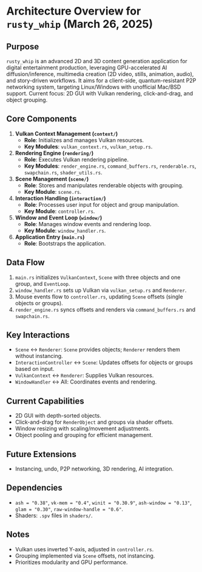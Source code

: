 # Architecture Overview for `rusty_whip` (March 26, 2025)

## Purpose
`rusty_whip` is an advanced 2D and 3D content generation application for digital entertainment production, leveraging GPU-accelerated AI diffusion/inference, multimedia creation (2D video, stills, animation, audio), and story-driven workflows. It aims for a client-side, quantum-resistant P2P networking system, targeting Linux/Windows with unofficial Mac/BSD support. Current focus: 2D GUI with Vulkan rendering, click-and-drag, and object grouping.

## Core Components
1. **Vulkan Context Management (`context/`)**
   - **Role**: Initializes and manages Vulkan resources.
   - **Key Modules**: `vulkan_context.rs`, `vulkan_setup.rs`.
2. **Rendering Engine (`rendering/`)**
   - **Role**: Executes Vulkan rendering pipeline.
   - **Key Modules**: `render_engine.rs`, `command_buffers.rs`, `renderable.rs`, `swapchain.rs`, `shader_utils.rs`.
3. **Scene Management (`scene/`)**
   - **Role**: Stores and manipulates renderable objects with grouping.
   - **Key Module**: `scene.rs`.
4. **Interaction Handling (`interaction/`)**
   - **Role**: Processes user input for object and group manipulation.
   - **Key Module**: `controller.rs`.
5. **Window and Event Loop (`window/`)**
   - **Role**: Manages window events and rendering loop.
   - **Key Module**: `window_handler.rs`.
6. **Application Entry (`main.rs`)**
   - **Role**: Bootstraps the application.

## Data Flow
1. `main.rs` initializes `VulkanContext`, `Scene` with three objects and one group, and `EventLoop`.
2. `window_handler.rs` sets up Vulkan via `vulkan_setup.rs` and `Renderer`.
3. Mouse events flow to `controller.rs`, updating `Scene` offsets (single objects or groups).
4. `render_engine.rs` syncs offsets and renders via `command_buffers.rs` and `swapchain.rs`.

## Key Interactions
- `Scene` ↔ `Renderer`: `Scene` provides objects; `Renderer` renders them without instancing.
- `InteractionController` ↔ `Scene`: Updates offsets for objects or groups based on input.
- `VulkanContext` ↔ `Renderer`: Supplies Vulkan resources.
- `WindowHandler` ↔ All: Coordinates events and rendering.

## Current Capabilities
- 2D GUI with depth-sorted objects.
- Click-and-drag for `RenderObject` and groups via shader offsets.
- Window resizing with scaling/movement adjustments.
- Object pooling and grouping for efficient management.

## Future Extensions
- Instancing, undo, P2P networking, 3D rendering, AI integration.

## Dependencies
- `ash = "0.38"`, `vk-mem = "0.4"`, `winit = "0.30.9"`, `ash-window = "0.13"`, `glam = "0.30"`, `raw-window-handle = "0.6"`.
- Shaders: `.spv` files in `shaders/`.

## Notes
- Vulkan uses inverted Y-axis, adjusted in `controller.rs`.
- Grouping implemented via `Scene` offsets, not instancing.
- Prioritizes modularity and GPU performance.